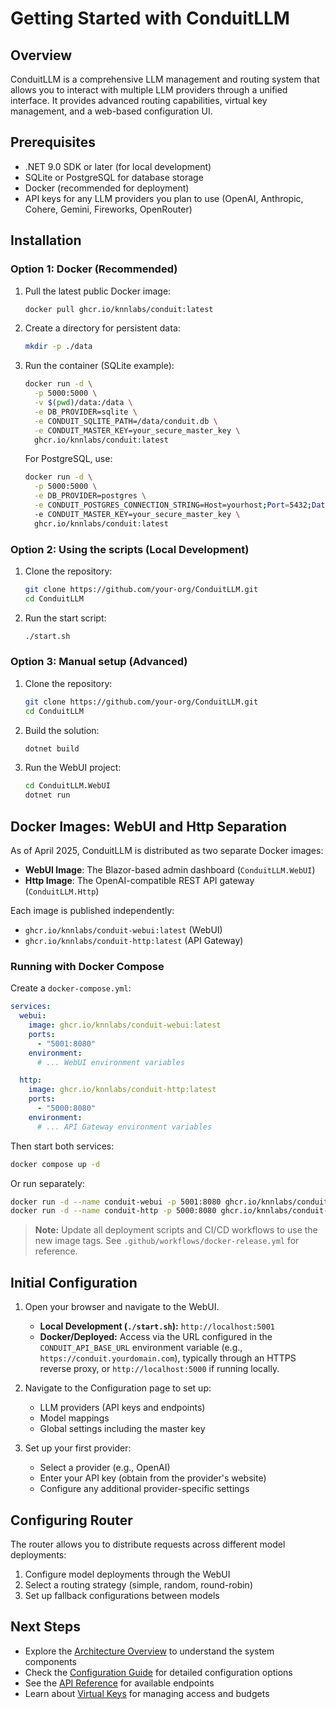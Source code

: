# Getting Started with ConduitLLM

## Overview

ConduitLLM is a comprehensive LLM management and routing system that allows you to interact with multiple LLM providers through a unified interface. It provides advanced routing capabilities, virtual key management, and a web-based configuration UI.

## Prerequisites

- .NET 9.0 SDK or later (for local development)
- SQLite or PostgreSQL for database storage
- Docker (recommended for deployment)
- API keys for any LLM providers you plan to use (OpenAI, Anthropic, Cohere, Gemini, Fireworks, OpenRouter)

## Installation

### Option 1: Docker (Recommended)

1. Pull the latest public Docker image:
   ```bash
   docker pull ghcr.io/knnlabs/conduit:latest
   ```

2. Create a directory for persistent data:
   ```bash
   mkdir -p ./data
   ```

3. Run the container (SQLite example):
   ```bash
   docker run -d \
     -p 5000:5000 \
     -v $(pwd)/data:/data \
     -e DB_PROVIDER=sqlite \
     -e CONDUIT_SQLITE_PATH=/data/conduit.db \
     -e CONDUIT_MASTER_KEY=your_secure_master_key \
     ghcr.io/knnlabs/conduit:latest
   ```

   For PostgreSQL, use:
   ```bash
   docker run -d \
     -p 5000:5000 \
     -e DB_PROVIDER=postgres \
     -e CONDUIT_POSTGRES_CONNECTION_STRING=Host=yourhost;Port=5432;Database=conduitllm;Username=youruser;Password=yourpassword \
     -e CONDUIT_MASTER_KEY=your_secure_master_key \
     ghcr.io/knnlabs/conduit:latest
   ```

### Option 2: Using the scripts (Local Development)

1. Clone the repository:
   ```bash
   git clone https://github.com/your-org/ConduitLLM.git
   cd ConduitLLM
   ```
2. Run the start script:
   ```bash
   ./start.sh
   ```

### Option 3: Manual setup (Advanced)

1. Clone the repository:
   ```bash
   git clone https://github.com/your-org/ConduitLLM.git
   cd ConduitLLM
   ```
2. Build the solution:
   ```bash
   dotnet build
   ```
3. Run the WebUI project:
   ```bash
   cd ConduitLLM.WebUI
   dotnet run
   ```

## Docker Images: WebUI and Http Separation

As of April 2025, ConduitLLM is distributed as two separate Docker images:

- **WebUI Image**: The Blazor-based admin dashboard (`ConduitLLM.WebUI`)
- **Http Image**: The OpenAI-compatible REST API gateway (`ConduitLLM.Http`)

Each image is published independently:

- `ghcr.io/knnlabs/conduit-webui:latest` (WebUI)
- `ghcr.io/knnlabs/conduit-http:latest` (API Gateway)

### Running with Docker Compose

Create a `docker-compose.yml`:

```yaml
services:
  webui:
    image: ghcr.io/knnlabs/conduit-webui:latest
    ports:
      - "5001:8080"
    environment:
      # ... WebUI environment variables

  http:
    image: ghcr.io/knnlabs/conduit-http:latest
    ports:
      - "5000:8080"
    environment:
      # ... API Gateway environment variables
```

Then start both services:

```bash
docker compose up -d
```

Or run separately:

```bash
docker run -d --name conduit-webui -p 5001:8080 ghcr.io/knnlabs/conduit-webui:latest
docker run -d --name conduit-http -p 5000:8080 ghcr.io/knnlabs/conduit-http:latest
```

> **Note:** Update all deployment scripts and CI/CD workflows to use the new image tags. See `.github/workflows/docker-release.yml` for reference.

## Initial Configuration

1. Open your browser and navigate to the WebUI.
   - **Local Development (`./start.sh`):** `http://localhost:5001`
   - **Docker/Deployed:** Access via the URL configured in the `CONDUIT_API_BASE_URL` environment variable (e.g., `https://conduit.yourdomain.com`), typically through an HTTPS reverse proxy, or `http://localhost:5000` if running locally.

2. Navigate to the Configuration page to set up:
   - LLM providers (API keys and endpoints)
   - Model mappings
   - Global settings including the master key

3. Set up your first provider:
   - Select a provider (e.g., OpenAI)
   - Enter your API key (obtain from the provider's website)
   - Configure any additional provider-specific settings

## Configuring Router

The router allows you to distribute requests across different model deployments:

1. Configure model deployments through the WebUI
2. Select a routing strategy (simple, random, round-robin)
3. Set up fallback configurations between models

## Next Steps

- Explore the [Architecture Overview](Architecture-Overview.md) to understand the system components
- Check the [Configuration Guide](Configuration-Guide.md) for detailed configuration options
- See the [API Reference](API-Reference.md) for available endpoints
- Learn about [Virtual Keys](Virtual-Keys.md) for managing access and budgets
